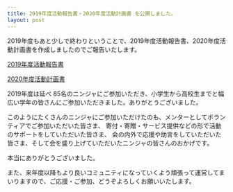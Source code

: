 ```yaml
---
title: 2019年度活動報告書・2020年度活動計画書 を公開しました。
layout: post
---
```


2019年度もあと少しで終わりということで、2019年度活動報告書、2020年度活動計画書を作成しましたのでご報告いたします。


[2019年度活動報告書](https://drive.google.com/file/d/1hEoHBO6pst7_CNsegH66l09HROCBUVKV/view?usp=sharing)

[2020年度活動計画書](https://drive.google.com/file/d/1jhS3CTXLmr1a2iDcHIoKqUwx7Q9W7t7V/view?usp=sharing)


2019年度は延べ 85名のニンジャにご参加いただき、小学生から高校生までと幅広い学年の皆さんにご参加いただきました。ありがとうございました。


このようにたくさんのニンジャにご参加いただけたのも、メンターとしてボランティアでご参加いただいた皆さま、
寄付・寄贈・サービス提供などの形で活動のサポートをしていただいた皆さま、 会の内外で応援や助言をしていただいた皆さま、そして会を盛り上げていただいたニンジャの皆さんのおかげです。

本当にありがとうございました。

また、来年度以降もより良いコミュニティになっていくよう頑張って運営してまいりますので、ご応援・ご参加、どうぞよろしくお願いいたします。
